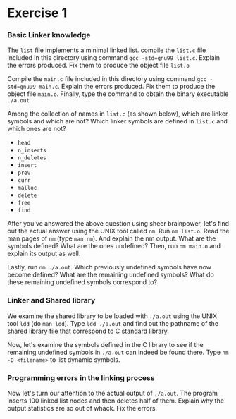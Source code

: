
# Exercise 1

### Basic Linker knowledge

The `list` file implements a minimal linked list. compile the `list.c` file included in this directory using command `gcc -std=gnu99 list.c`. Explain the errors produced.  Fix them to produce the object file `list.o`

Compile the `main.c` file included in this directory using command `gcc -std=gnu99 main.c`.
Explain the errors produced. Fix them to produce the object file `main.o`.
Finally, type the command to obtain the binary executable `./a.out`

Among the collection of names
in `list.c` (as shown below), which are linker symbols and which are not? Which linker
symbols are defined in `list.c` and which ones are not?
* `head`
* `n_inserts`
* `n_deletes`
* `insert`
* `prev`
* `curr`
* `malloc`
* `delete`
* `free`
* `find`

After you've answered the above question using sheer brainpower, let's find out the actual answer 
using the UNIX tool called `nm`. Run `nm list.o`. Read the man pages of `nm` (type `man nm`). 
And explain the nm output.  What are the symbols defined? What are the ones undefined? Then, run `nm main.o` and explain its output as well.

Lastly, run `nm ./a.out`. Which previously undefined symbols have now become defined? What are the remaining undefined symbols? What do these remaining undefined symbols correspond to?

### Linker and Shared library

We examine the shared library to be loaded with `./a.out` using the UNIX tool `ldd` (do `man ldd`).
Type `ldd ./a.out` and find out the pathname of the shared library file that
correspond to C standard library.

Now, let's examine the symbols defined in the C library to see if the remaining undefined symbols in 
`./a.out` can indeed be found there. Type `nm -D <filename>` to list dynamic symbols.


### Programming errors in the linking process

Now let's turn our attention to the actual output of `./a.out`.  The program inserts 100 linked list nodes and then deletes half of them.  Explain why the output statistics are so out of whack. Fix the errors.
